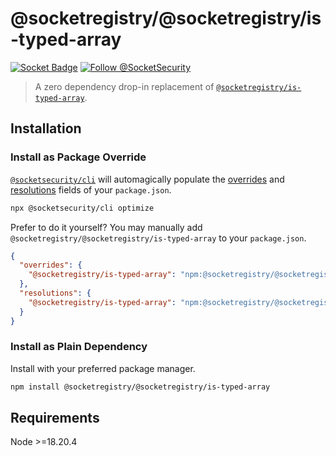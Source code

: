 # @socketregistry/@socketregistry/is-typed-array

[![Socket Badge](https://socket.dev/api/badge/npm/package/@socketregistry/@socketregistry/is-typed-array)](https://socket.dev/npm/package/@socketregistry/@socketregistry/is-typed-array)
[![Follow @SocketSecurity](https://img.shields.io/twitter/follow/SocketSecurity?style=social)](https://twitter.com/SocketSecurity)

> A zero dependency drop-in replacement of
> [`@socketregistry/is-typed-array`](https://www.npmjs.com/package/@socketregistry/is-typed-array).

## Installation

### Install as Package Override

[`@socketsecurity/cli`](https://www.npmjs.com/package/@socketsecurity/cli) will
automagically populate the
[overrides](https://docs.npmjs.com/cli/v9/configuring-npm/package-json#overrides)
and [resolutions](https://yarnpkg.com/configuration/manifest#resolutions) fields
of your `package.json`.

```sh
npx @socketsecurity/cli optimize
```

Prefer to do it yourself? You may manually add
`@socketregistry/@socketregistry/is-typed-array` to your `package.json`.

```json
{
  "overrides": {
    "@socketregistry/is-typed-array": "npm:@socketregistry/@socketregistry/is-typed-array@^1"
  },
  "resolutions": {
    "@socketregistry/is-typed-array": "npm:@socketregistry/@socketregistry/is-typed-array@^1"
  }
}
```

### Install as Plain Dependency

Install with your preferred package manager.

```sh
npm install @socketregistry/@socketregistry/is-typed-array
```

## Requirements

Node &gt;=18.20.4
